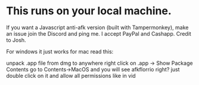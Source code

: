 # This runs on your local machine.
If you want a Javascript anti-afk version (built with Tampermonkey), make an issue join the Discord and ping me. 
I accept PayPal and Cashapp. 
Credit to Josh.

For windows it just works for mac read this:

unpack .app file from dmg to anywhere
right click on .app -> Show Package Contents
go to Contents->MacOS and you will see afkflorrio right?
just double click on it and allow all permissions like in vid